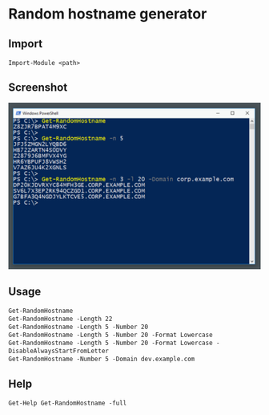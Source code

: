# Random hostname generator

## Import
```
Import-Module <path>
```

## Screenshot
![Picture](./Images/hucv26pglyxb1w0.png)

## Usage
```
Get-RandomHostname
Get-RandomHostname -Length 22
Get-RandomHostname -Length 5 -Number 20
Get-RandomHostname -Length 5 -Number 20 -Format Lowercase
Get-RandomHostname -Length 5 -Number 20 -Format Lowercase -DisableAlwaysStartFromLetter
Get-RandomHostname -Number 5 -Domain dev.example.com
```

## Help
```
Get-Help Get-RandomHostname -full
```
